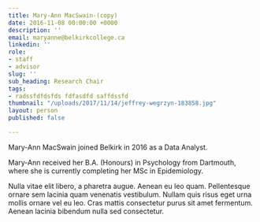 ```yaml
---
title: Mary-Ann MacSwain-(copy)
date: 2016-11-08 00:00:00 +0000
description: ''
email: maryanne@belkirkcollege.ca
linkedin: ''
role:
- staff
- advisor
slug: ''
sub_heading: Research Chair
tags:
- radssfdfdsfds fdfasdfd saffdssfd
thumbnail: "/uploads/2017/11/14/jeffrey-wegrzyn-183858.jpg"
layout: person
published: false

---
```

Mary-Ann MacSwain joined Belkirk in 2016 as a Data Analyst.

Mary-Ann received her B.A. (Honours) in Psychology from Dartmouth, where she is currently completing her MSc in Epidemiology.

Nulla vitae elit libero, a pharetra augue. Aenean eu leo quam. Pellentesque ornare sem lacinia quam venenatis vestibulum. Nullam quis risus eget urna mollis ornare vel eu leo. Cras mattis consectetur purus sit amet fermentum. Aenean lacinia bibendum nulla sed consectetur.